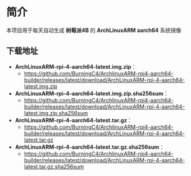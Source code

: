 # 简介
本项目用于每天自动生成 **树莓派4B** 的 **ArchLinuxARM** **aarch64** 系统镜像

## 下载地址

- **ArchLinuxARM-rpi-4-aarch64-latest.img.zip**：
  - https://github.com/BurningC4/ArchlinuxARM-rpi4-aarch64-builder/releases/latest/download/ArchLinuxARM-rpi-4-aarch64-latest.img.zip
- **ArchLinuxARM-rpi-4-aarch64-latest.img.zip.sha256sum**：
  - https://github.com/BurningC4/ArchlinuxARM-rpi4-aarch64-builder/releases/latest/download/ArchLinuxARM-rpi-4-aarch64-latest.img.zip.sha256sum
- **ArchLinuxARM-rpi-4-aarch64-latest.tar.gz**：
  - https://github.com/BurningC4/ArchlinuxARM-rpi4-aarch64-builder/releases/latest/download/ArchLinuxARM-rpi-4-aarch64-latest.tar.gz
- **ArchLinuxARM-rpi-4-aarch64-latest.tar.gz.sha256sum**：
  - https://github.com/BurningC4/ArchlinuxARM-rpi4-aarch64-builder/releases/latest/download/ArchLinuxARM-rpi-4-aarch64-latest.tar.gz.sha256sum

